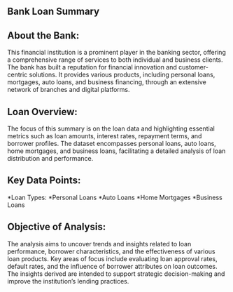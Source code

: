 ## Bank Loan Summary

## About the Bank:

This financial institution is a prominent player in the banking sector, offering a comprehensive range of services to both individual and business clients. The bank has built a reputation for financial innovation and customer-centric solutions. It provides various products, including personal loans, mortgages, auto loans, and business financing, through an extensive network of branches and digital platforms.

## Loan Overview:

The focus of this summary is on the loan data and highlighting essential metrics such as loan amounts, interest rates, repayment terms, and borrower profiles. The dataset encompasses personal loans, auto loans, home mortgages, and business loans, facilitating a detailed analysis of loan distribution and performance.

## Key Data Points:

*Loan Types:
*Personal Loans
*Auto Loans
*Home Mortgages
*Business Loans


## Objective of Analysis:

The analysis aims to uncover trends and insights related to loan performance, borrower characteristics, and the effectiveness of various loan products. Key areas of focus include evaluating loan approval rates, default rates, and the influence of borrower attributes on loan outcomes. The insights derived are intended to support strategic decision-making and improve the institution’s lending practices.

 
